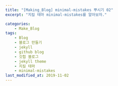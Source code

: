 ```yaml
---
title: "[Making_Blog] minimal-mistakes 뿌시기 02"
excerpt: "지킬 테마 minimal-mistakes를 알아보자."

categories:
    - Make_Blog
tags:
    - Blog  
    - 블로그 만들기
    - jekyll
    - github blog
    - 깃헙 블로그
    - jekyll theme
    - 지킬 테마
    - minimal-mistakes  
last_modified_at: 2019-11-02
---  
```

